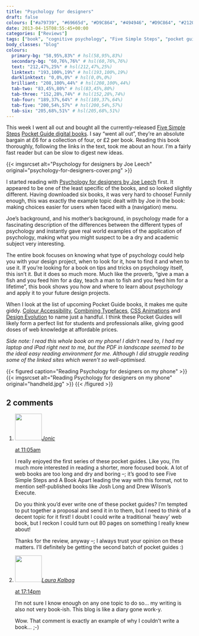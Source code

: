 ```yaml
---
title: "Psychology for designers"
draft: false
colours: ["#a79739", "#69665d", "#D9C864", "#494946", "#D9C864", "#212023", "#D9C864"]
date: 2013-04-15T08:55:45+00:00
categories: ["Reviews"]
tags: ["book", "cognitive psychology", "Five Simple Steps", "pocket guides", "psychology", "social psychology"]
body_classes: "blog"
colours:
  primary-bg: "58,95%,83%" # hsl(58,95%,83%)
  secondary-bg: "60,76%,76%" # hsl(60,76%,76%)
  text: "212,47%,25%" # hsl(212,47%,25%)
  linktext: "193,100%,19%" # hsl(193,100%,19%)
  darklinktext: "0,0%,0%" # hsl(0,0%,0%)
  brilliant: "208,100%,44%" # hsl(208,100%,44%)
  tab-two: "83,45%,80%" # hsl(83,45%,80%)
  tab-three: "152,28%,74%" # hsl(152,28%,74%)
  tab-four: "189,37%,64%" # hsl(189,37%,64%)
  tab-five: "200,54%,57%" # hsl(200,54%,57%)
  tab-six: "205,68%,51%" # hsl(205,68%,51%)
---
```


This week I went all out and bought all the currently-released [Five Simple Steps](http://www.fivesimplesteps.com) [Pocket Guide digital books](http://www.fivesimplesteps.com/products/pocket-guides-collection-one). I say “went all out”, they’re an absolute bargain at £6 for a collection of four, or £2 per book. Reading this book thoroughly, following the links in the text, took me about an hour. I’m a fairly fast reader but can be slow to digest new ideas.

{{< imgsrcset alt="Psychology for designers by Joe Leech" original="psychology-for-designers-cover.png" >}}

I started reading with [Psychology for designers by Joe Leech](http://www.fivesimplesteps.com/products/psychology-for-designers) first. It appeared to be one of the least specific of the books, and so looked slightly different. Having downloaded six books, it was very hard to choose! Funnily enough, this was exactly the example topic dealt with by Joe in the book: making choices easier for users when faced with a (navigation) menu.

Joe’s background, and his mother’s background, in psychology made for a fascinating description of the differences between the different types of psychology and instantly gave real world examples of the application of psychology, making what you might suspect to be a dry and academic subject very interesting.

The entire book focuses on knowing what type of psychology could help you with your design project, when to look for it, how to find it and when to use it. If you’re looking for a book on tips and tricks on psychology itself, this isn’t it. But it does so much more. Much like the proverb, “give a man a fish and you feed him for a day, teach a man to fish and you feed him for a lifetime”, this book shows you how and where to learn about psychology and apply it to your future design projects.

When I look at the list of upcoming Pocket Guide books, it makes me quite giddy. [Colour Accessibility](http://www.fivesimplesteps.com/products/colour-accessibility), [Combining Typefaces](http://www.fivesimplesteps.com/products/combining-typefaces), [CSS Animations](http://www.fivesimplesteps.com/products/css-animations) and [Design Evolution](http://www.fivesimplesteps.com/products/design-evolution) to name just a handful. I think these Pocket Guides will likely form a perfect list for students and professionals alike, giving good doses of web knowledge at affordable prices.

*Side note: I read this whole book on my phone! I didn’t need to, I had my laptop and iPad right next to me, but the PDF in landscape seemed to be the ideal easy reading environment for me. Although I did struggle reading some of the linked sites which weren’t so well-optimised.*

{{< figured caption="Reading Psychology for designers on my phone" >}}
  {{< imgsrcset alt="Reading Psychology for designers on my phone" original="handheld.jpg" >}}
{{< /figured >}}



## 2 comments

<ol class="commentlist">
	<li class="comment even thread-even depth-1" id="li-comment-539">
			<div class="comment-author vcard">
			<img alt='' src='https://secure.gravatar.com/avatar/576951f66442b28f0dded221a59af51c?s=72&amp;d=mm&amp;r=g' srcset='https://secure.gravatar.com/avatar/576951f66442b28f0dded221a59af51c?s=144&amp;d=mm&amp;r=g 2x' class='avatar avatar-72 photo' height='72' width='72' /><cite class="fn"><a href='http://www.100yen.co.uk' rel='external nofollow' class='url'>Jonic</a></cite>
				<aside class="comment-meta commentmetadata"><p><a href="#comment-539"><time datetime="2013-04-15T11:05:18+00:00" pubdate class="published">
		 at <span class="hours">11:05am</span></time></a></p>
	</aside>
	</div>
	<div class="comment-entry">
		I really enjoyed the first series of these pocket guides. Like you, I’m much more interested in reading a shorter, more focused book. A lot of web books are too long and dry and boring –; it’s good to see Five Simple Steps and A Book Apart leading the way with this format, not to mention self-published books like Josh Long and Drew Wilson’s Execute.

Do you think you’d ever write one of these pocket guides? I’m tempted to put together a proposal and send it in to them, but I need to think of a decent topic for it first! I doubt I could write a traditional ‘heavy’ web book, but I reckon I could turn out 80 pages on something I really knew about!

Thanks for the review, anyway –; I always trust your opinion on these matters. I’ll definitely be getting the second batch of pocket guides :)
	</div>
</li>
	<li class="comment odd alt thread-odd thread-alt depth-1" id="li-comment-540">
			<div class="comment-author vcard">
			<img alt='' src='https://secure.gravatar.com/avatar/55bb2acf65203dbb95c35a83e62e9ae6?s=72&amp;d=mm&amp;r=g' srcset='https://secure.gravatar.com/avatar/55bb2acf65203dbb95c35a83e62e9ae6?s=144&amp;d=mm&amp;r=g 2x' class='avatar avatar-72 photo' height='72' width='72' /><cite class="fn"><a href='http://laurakalbag.wpengine.com' rel='external nofollow' class='url'>Laura Kalbag</a></cite>
				<aside class="comment-meta commentmetadata"><p><a href="#comment-540"><time datetime="2013-04-15T17:14:34+00:00" pubdate class="published">
		 at <span class="hours">17:14pm</span></time></a></p>
	</aside>
	</div>
	<div class="comment-entry">
		I’m not sure I know enough on any one topic to do so… my writing is also not very book-ish. This blog is like a diary gone work-y.

Wow. That comment is exactly an example of why I couldn’t write a book… ;-)
	</div>
</li>
</ol>
